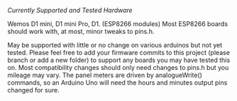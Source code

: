 _Currently Supported and Tested Hardware_

Wemos D1 mini, D1 mini Pro, D1. (ESP8266 modules) Most ESP8266 boards should work with, at most, minor tweaks to pins.h.

May be supported with little or no change on various arduinos but not yet tested. Please feel free to add your firmware commits to this project (please branch or add a new folder) to support any boards you may have tested this on. Most compatibility changes should only need changes to pins.h but you mileage may vary. The panel meters are driven by analogueWrite() commands, so an Arduino Uno will need the hours and minutes output pins changed for sure.
